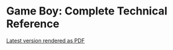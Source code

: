 # Game Boy: Complete Technical Reference

[Latest version rendered as PDF](https://gekkio.fi/files/gb-docs/gbctr.pdf)
